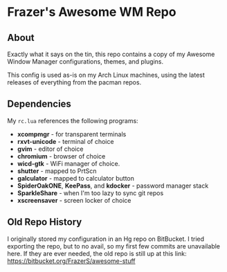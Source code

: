 # Frazer's Awesome WM Repo

## About
Exactly what it says on the tin, this repo contains a copy of my Awesome Window Manager configurations, themes, and plugins.

This config is used as-is on my Arch Linux machines, using the latest releases of everything from the pacman repos.

## Dependencies
My `rc.lua` references the following programs:
* **xcompmgr** - for transparent terminals
* **rxvt-unicode** - terminal of choice
* **gvim** - editor of choice
* **chromium** - browser of choice
* **wicd-gtk** - WiFi manager of choice.
* **shutter** - mapped to PrtScn
* **galculator** - mapped to calculator button
* **SpiderOakONE**, **KeePass**, and **kdocker** - password manager stack
* **SparkleShare** - when I'm too lazy to sync git repos
* **xscreensaver** - screen locker of choice

## Old Repo History
I originally stored my configuration in an Hg repo on BitBucket. I tried exporting the repo, but to no avail, so my first few commits are unavailable here. If they are ever needed, the old repo is still up at this link: https://bitbucket.org/FrazerS/awesome-stuff

